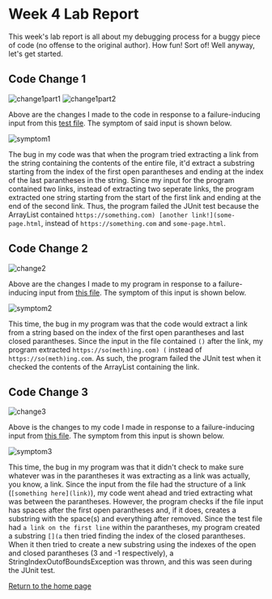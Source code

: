 # Week 4 Lab Report
This week's lab report is all about my debugging process for a buggy piece of code (no offense to the original author). How fun! Sort of! Well anyway, let's get started.

## Code Change 1

![change1part1](https://maotcha.github.io/cse15l-lab-reports/change1part1.png)
![change1part2](https://maotcha.github.io/cse15l-lab-reports/change1part2.png)

Above are the changes I made to the code in response to a failure-inducing input from this [test file](https://github.com/maotcha/markdown-parse/blob/main/test-file.md). The symptom of said input is shown below.

![symptom1](https://maotcha.github.io/cse15l-lab-reports/symptom1.png)

The bug in my code was that when the program tried extracting a link from the string containing the contents of the entire file, it'd extract a substring starting from the index of the first open parantheses and ending at the index of the last parantheses in the string. Since my input for the program contained two links, instead of extracting two seperate links, the program extracted one string starting from the start of the first link and ending at the end of the second link. Thus, the program failed the JUnit test because the ArrayList contained `https://something.com)
[another link!](some-page.html`, instead of `https://something.com` and `some-page.html`.

## Code Change 2

![change2](https://maotcha.github.io/cse15l-lab-reports/change2.png)

Above are the changes I made to my program in response to a failure-inducing input from [this file](https://github.com/maotcha/markdown-parse/blob/main/test2.md). The symptom of this input is shown below.

![symptom2](https://maotcha.github.io/cse15l-lab-reports/symptom2.png)

This time, the bug in my program was that the code would extract a link from a string based on the index of the first open parantheses and last closed parantheses. Since the input in the file contained `()` after the link, my program extracted `https://so(meth)ing.com) (` instead of `https://so(meth)ing.com`. As such, the program failed the JUnit test when it checked the contents of the ArrayList containing the link.

## Code Change 3

![change3](https://maotcha.github.io/cse15l-lab-reports/change3.png)

Above is the changes to my code I made in response to a failure-inducing input from [this file](https://github.com/maotcha/markdown-parse/blob/main/test3.md). The symptom from this input is shown below.

![symptom3](https://maotcha.github.io/cse15l-lab-reports/symptom3.png)

This time, the bug in my program was that it didn't check to make sure whatever was in the parantheses it was extracting as a link was actually, you know, a link. Since the input from the file had the structure of a link (`[something here](link)`), my code went ahead and tried extracting what was between the parantheses. However, the program checks if the file input has spaces after the first open parantheses and, if it does, creates a substring with the space(s) and everything after removed. Since the test file had `a link on the first line` within the parantheses, my program created a substring `[](a` then tried finding the index of the closed parantheses. When it then tried to create a new substring using the indexes of the open and closed parantheses (3 and -1 respectively), a StringIndexOutofBoundsException was thrown, and this was seen during the JUnit test.

[Return to the home page](https://maotcha.github.io/cse15l-lab-reports/)